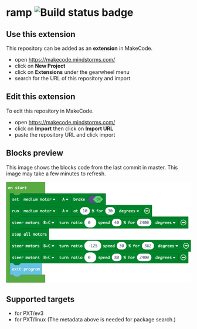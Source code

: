 # ramp ![Build status badge](https://github.com/lego-marshmallows/ramp/workflows/MakeCode/badge.svg)



## Use this extension

This repository can be added as an **extension** in MakeCode.

* open https://makecode.mindstorms.com/
* click on **New Project**
* click on **Extensions** under the gearwheel menu
* search for the URL of this repository and import

## Edit this extension

To edit this repository in MakeCode.

* open https://makecode.mindstorms.com/
* click on **Import** then click on **Import URL**
* paste the repository URL and click import

## Blocks preview

This image shows the blocks code from the last commit in master.
This image may take a few minutes to refresh.

![A rendered view of the blocks](https://github.com/lego-marshmallows/ramp/raw/master/.makecode/blocks.png)

## Supported targets

* for PXT/ev3
* for PXT/linux
(The metadata above is needed for package search.)

